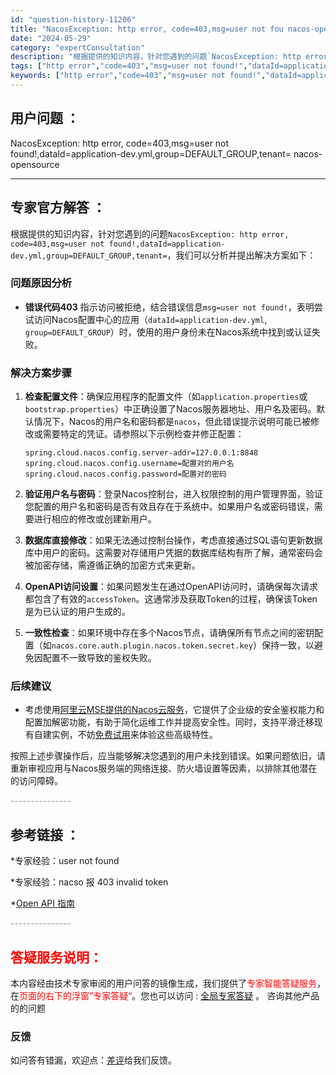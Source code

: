 ```yaml
---
id: "question-history-11206"
title: "NacosException: http error, code=403,msg=user not fou nacos-opensource"
date: "2024-05-29"
category: "expertConsultation"
description: "根据提供的知识内容，针对您遇到的问题`NacosException: http error, code=403,msg=user not found!,dataId=application-dev.yml,group=DEFAULT_GROUP,tenant=`，我们可以分析并提出解决方案如下：##"
tags: ["http error","code=403","msg=user not found!","dataId=application-dev.yml","group=DEFAULT_GROUP","tenant="]
keywords: ["http error","code=403","msg=user not found!","dataId=application-dev.yml","group=DEFAULT_GROUP","tenant="]
---
```


## 用户问题 ： 
 NacosException: http error, code=403,msg=user not found!,dataId=application-dev.yml,group=DEFAULT_GROUP,tenant= nacos-opensource 

---------------
## 专家官方解答 ：

根据提供的知识内容，针对您遇到的问题`NacosException: http error, code=403,msg=user not found!,dataId=application-dev.yml,group=DEFAULT_GROUP,tenant=`，我们可以分析并提出解决方案如下：

### 问题原因分析
- **错误代码403** 指示访问被拒绝，结合错误信息`msg=user not found!`，表明尝试访问Nacos配置中心的应用（`dataId=application-dev.yml`, `group=DEFAULT_GROUP`）时，使用的用户身份未在Nacos系统中找到或认证失败。

### 解决方案步骤

1. **检查配置文件**：确保应用程序的配置文件（如`application.properties`或`bootstrap.properties`）中正确设置了Nacos服务器地址、用户名及密码。默认情况下，Nacos的用户名和密码都是`nacos`，但此错误提示说明可能已被修改或需要特定的凭证。请参照以下示例检查并修正配置：
   ```properties
   spring.cloud.nacos.config.server-addr=127.0.0.1:8848
   spring.cloud.nacos.config.username=配置对的用户名
   spring.cloud.nacos.config.password=配置对的密码
   ```

2. **验证用户名与密码**：登录Nacos控制台，进入权限控制的用户管理界面，验证您配置的用户名和密码是否有效且存在于系统中。如果用户名或密码错误，需要进行相应的修改或创建新用户。

3. **数据库直接修改**：如果无法通过控制台操作，考虑直接通过SQL语句更新数据库中用户的密码。这需要对存储用户凭据的数据库结构有所了解，通常密码会被加密存储，需遵循正确的加密方式来更新。

4. **OpenAPI访问设置**：如果问题发生在通过OpenAPI访问时，请确保每次请求都包含了有效的`accessToken`。这通常涉及获取Token的过程，确保该Token是为已认证的用户生成的。

5. **一致性检查**：如果环境中存在多个Nacos节点，请确保所有节点之间的密钥配置（如`nacos.core.auth.plugin.nacos.token.secret.key`）保持一致，以避免因配置不一致导致的鉴权失败。

### 后续建议
- 考虑使用[阿里云MSE提供的Nacos云服务](https://www.aliyun.com/product/aliware/mse?spm=nacos.cloud.topbar.0.0.0)，它提供了企业级的安全鉴权能力和配置加解密功能，有助于简化运维工作并提高安全性。同时，支持平滑迁移现有自建实例，不妨[免费试用](https://free.aliyun.com/?searchKey=nacos&spm=nacos.cloud.topbar.0.0.0)来体验这些高级特性。

按照上述步骤操作后，应当能够解决您遇到的用户未找到错误。如果问题依旧，请重新审视应用与Nacos服务端的网络连接、防火墙设置等因素，以排除其他潜在的访问障碍。


<font color="#949494">---------------</font> 


## 参考链接 ：

*专家经验：user not found 
 
 *专家经验：nacso 报 403 invalid token 
 
 *[Open API 指南](https://nacos.io/docs/latest/guide/user/open-api)


 <font color="#949494">---------------</font> 
 


## <font color="#FF0000">答疑服务说明：</font> 

本内容经由技术专家审阅的用户问答的镜像生成，我们提供了<font color="#FF0000">专家智能答疑服务</font>，在<font color="#FF0000">页面的右下的浮窗”专家答疑“</font>。您也可以访问 : [全局专家答疑](https://answer.opensource.alibaba.com/docs/intro) 。 咨询其他产品的的问题

### 反馈
如问答有错漏，欢迎点：[差评](https://ai.nacos.io/user/feedbackByEnhancerGradePOJOID?enhancerGradePOJOId=14679)给我们反馈。
